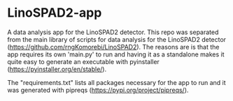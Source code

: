 # LinoSPAD2-app
A data analysis app for the LinoSPAD2 detector. This repo was separated from the main library
of scripts for data analysis for the LinoSPAD2 detector (https://github.com/rngKomorebi/LinoSPAD2).
The reasons are is that the app requires its own 'main.py' to run and having it as a standalone
makes it quite easy to generate an executable with pyinstaller (https://pyinstaller.org/en/stable/).

The "requirements.txt" lists all packages necessary for the app to run and it was generated
with pipreqs (https://pypi.org/project/pipreqs/).
